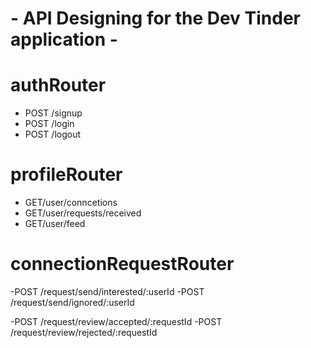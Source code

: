 #           - API Designing for the Dev Tinder application -
 
 # authRouter 

 - POST /signup
 - POST /login
 - POST /logout

 # profileRouter
 - GET/user/conncetions
 - GET/user/requests/received
 - GET/user/feed

 # connectionRequestRouter

 -POST /request/send/interested/:userId
 -POST /request/send/ignored/:userId

 -POST /request/review/accepted/:requestId
 -POST /request/review/rejected/:requestId

